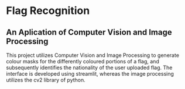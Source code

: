 Flag Recognition 
=====================================================

An Aplication of Computer Vision and Image Processing
------------------------------------------------------------------------

This project utilizes Computer Vision and Image Processing to generate colour masks for the differently coloured portions of a flag, and subsequently identifies the nationality of the user uploaded flag.
The interface is developed using streamlit, whereas the image processing utilizes the cv2 library of python.
